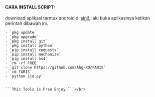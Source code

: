 
#### CARA INSTALL SCRIPT:
 download aplikasi termux android di [sini!](https://f-droid.org/repo/com.termux_117.apk), lalu buka aplikasinya ketikan perintah dibawah ini.
 ```
- `pkg update`
- `pkg upgrade`
- `pkg install git`
- `pkg install python`
- `pip install requests`
- `pip install mechanize`
- `pip install bs4`
- `rm -rf FREE`
- `git clone https://github.com/Ahg-XD/FARIS`
- `cd FARIS`
- `python ijo.py`
     

 ```This Tools is Free Enjoy ```</br>
